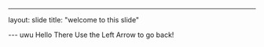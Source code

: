 ---
layout: slide
title: "welcome to this slide"

--- uwu 
Hello There
Use the Left Arrow to go back!
